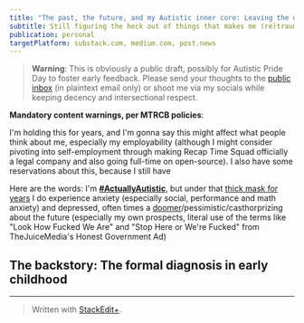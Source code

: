 ```yaml
---
title: "The past, the future, and my Autistic inner core: Leaving the disability closet as #AutisticAF"
subtitle: Still figuring the heck out of things that makes me (re)traumatized, but I might consider getting therapy in the future (if my social anxiety allows).
publication: personal
targetPlatform: substack.com, medium.com, post.news
---
```


> **Warning**: This is obviously a public draft, possibly for Autistic Pride Day to foster early feedback. Please send your thoughts to the [public inbox](https://lists.sr.ht/~ajhalili2006/public-inbox) (in plaintext email only) or shoot me via my socials while keeping decency and intersectional respect.

**Mandatory content warnings, per MTRCB policies**: 

I'm holding this for years, and I'm gonna say this might affect what people think about me, especially my employability (although I might consider pivoting into self-employment through making Recap Time Squad officially a legal company and also going full-time on open-source). I also have some reservations about this, because I still have

Here are the words: I'm **[#ActuallyAutistic]**, but under that [thick mask for years] I do experience anxiety (especially social, performance and math anxiety) and depressed, often times a [doomer](https://www.reddit.com/r/doomer/comments/i2i4a6/is_anyone_else_here_on_the_autism_spectrum/?utm_source=share&utm_medium=web2x&context=3)/pessimistic/casthorprizing about the future (especially my own prospects, literal use of the terms like "Look How Fucked We Are" and "Stop Here or We're Fucked" from TheJuiceMedia's Honest Government Ad)

## The backstory: The formal diagnosis in early childhood

<!-- Links go here. -->
[#ActuallyAutistic]: https://todo.com
[thick mask for years]: https://twitter.com/Kuys_Potpot/status/1640025400263999489?s=20

---
> Written with [StackEdit+](https://stackedit.net/).
<!--stackedit_data:
eyJwcm9wZXJ0aWVzIjoiZXh0ZW5zaW9uczpcbiAgcHJlc2V0Oi
BnZm1cbiAgZW1vamk6XG4gICAgc2hvcnRjdXRzOiB0cnVlXG4i
LCJoaXN0b3J5IjpbLTU0MTk0NDg2Ml19
-->